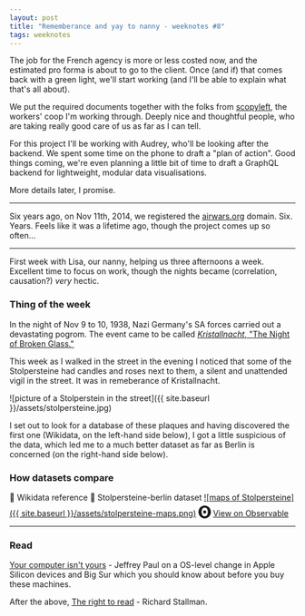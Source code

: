 ```yaml
---
layout: post
title: "Rememberance and yay to nanny - weeknotes #8"
tags: weeknotes
---
```


The job for the French agency is more or less costed now, and the estimated pro forma is about to go to the client. Once (and if) that comes back with a green light, we'll start working (and I'll be able to explain what that's all about).

We put the required documents together with the folks from [scopyleft](http://scopyleft.fr/en/u), the workers' coop I'm working through. Deeply nice and thoughtful people, who are taking really good care of us as far as I can tell.

For this project I'll be working with Audrey, who'll be looking after the backend. We spent some time on the phone to draft a "plan of action". Good things coming, we're even planning a little bit of time to draft a GraphQL backend for lightweight, modular data visualisations.

More details later, I promise.

---

Six years ago, on Nov 11th, 2014, we registered the [airwars.org](https://airwars.org) domain. Six. Years. Feels like it was a lifetime ago, though the project comes up so often...

---

First week with Lisa, our nanny, helping us three afternoons a week. Excellent time to focus on work, though the nights became (correlation, causation?) _very_ hectic.


### Thing of the week
In the night of Nov 9 to 10, 1938, Nazi Germany's SA forces carried out a devastating pogrom. The event came to be called [_Kristallnacht_, "The Night of Broken Glass."](https://en.wikipedia.org/wiki/Kristallnacht)

This week as I walked in the street in the evening I noticed that some of the Stolpersteine had candles and roses next to them, a silent and unattended vigil in the street. It was in remeberance of Kristallnacht.

![picture of a Stolperstein in the street]({{ site.baseurl }}/assets/stolpersteine.jpg)

I set out to look for a database of these plaques and having discovered the first one (Wikidata, on the left-hand side below), I got a little suspicious of the data, which led me to a much better dataset as far as Berlin is concerned (on the right-hand side below).

### How datasets compare
   🔸 Wikidata reference 🔹 Stolpersteine-berlin dataset
[![maps of Stolpersteine]({{ site.baseurl }}/assets/stolpersteine-maps.png)](https://observablehq.com/@basilesimon/berlin-stolpersteine)
<svg role="img" viewBox="0 0 25 28" width="25" height="28" aria-label="Observable" fill="currentColor" style="width: 22px; transform: translateY(5px);" class="near-black"><path d="M12.5 22.6667C11.3458 22.6667 10.3458 22.4153 9.5 21.9127C8.65721 21.412 7.98339 20.7027 7.55521 19.8654C7.09997 18.9942 6.76672 18.0729 6.56354 17.1239C6.34796 16.0947 6.24294 15.0483 6.25 14C6.25 13.1699 6.30417 12.3764 6.41354 11.6176C6.52188 10.8598 6.72292 10.0894 7.01563 9.30748C7.30833 8.52555 7.68542 7.84763 8.14479 7.27274C8.62304 6.68378 9.24141 6.20438 9.95208 5.87163C10.6979 5.51244 11.5458 5.33333 12.5 5.33333C13.6542 5.33333 14.6542 5.58467 15.5 6.08733C16.3428 6.588 17.0166 7.29733 17.4448 8.13459C17.8969 8.99644 18.2271 9.9103 18.4365 10.8761C18.6448 11.841 18.75 12.883 18.75 14C18.75 14.8301 18.6958 15.6236 18.5865 16.3824C18.4699 17.1702 18.2639 17.9446 17.9719 18.6925C17.6698 19.4744 17.2948 20.1524 16.8427 20.7273C16.3906 21.3021 15.7927 21.7692 15.0479 22.1284C14.3031 22.4876 13.4542 22.6667 12.5 22.6667ZM14.7063 16.2945C15.304 15.6944 15.6365 14.864 15.625 14C15.625 13.1073 15.326 12.3425 14.7292 11.7055C14.1313 11.0685 13.3885 10.75 12.5 10.75C11.6115 10.75 10.8688 11.0685 10.2708 11.7055C9.68532 12.3123 9.36198 13.1405 9.375 14C9.375 14.8927 9.67396 15.6575 10.2708 16.2945C10.8688 16.9315 11.6115 17.25 12.5 17.25C13.3885 17.25 14.124 16.9315 14.7063 16.2945ZM12.5 27C19.4031 27 25 21.1792 25 14C25 6.82075 19.4031 1 12.5 1C5.59687 1 0 6.82075 0 14C0 21.1792 5.59687 27 12.5 27Z" fill="currentColor"></path></svg>
<a href="https://observablehq.com/@basilesimon/berlin-stolpersteine">View on Observable</a>

---

### Read
[Your computer isn't yours](https://sneak.berlin/20201112/your-computer-isnt-yours/) - Jeffrey Paul on a OS-level change in Apple Silicon devices and Big Sur which you should know about before you buy these machines.

After the above, [The right to read](https://www.gnu.org/philosophy/right-to-read.en.html) - Richard Stallman.
